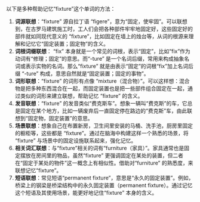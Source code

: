 以下是多种帮助记忆“fixture”这个单词的方法：
1. **词源联想**：“fixture” 源自拉丁语 “figere”，意为“固定，使牢固”。可以联想到，在古罗马建筑施工时，工人们会把各种部件牢牢地固定好，这些固定好的部件就如同现代意义的 “fixture”，比如固定在墙上的烛台等，从词的根源来理解和记忆它“固定装置；固定物”的含义。 
2. **词根词缀联想**： “fix” 本身就是一个常见的词根，表示“固定”，比如“fix”作为动词有“修理；固定”的意思。而“-ture” 是一个名词后缀，常用来构成抽象名词或表示实物的名词。那么“fixture” 就是由表示“固定”的词根“fix”加上名词后缀 “-ture” 构成，意思自然就是“固定装置；固定的事物”。
3. **词形联想**：“fixture” 的词形有点像 “mixture（混合物）”。可以这样想：混合物是把多种东西混合在一起，而固定装置也是把一些部件组合固定在一起，通过类似的词形来建立联想，帮助记忆 “fixture” 的含义。 
4. **发音联想**：“fixture” 的发音类似“费克斯车”。想象一辆叫“费克斯”的车，它总是固定在某个地方，比如一辆废弃后一直固定停在路边的“费克斯”车，由此联想到“固定物，固定装置”的意思。 
5. **场景联想**：想象自己在布置新房，卫生间里安装的马桶、洗手池，厨房里固定的橱柜等，这些都是 “fixture”。通过在脑海中构建这样一个熟悉的场景，将 “fixture” 与场景中的固定设施联系起来，强化记忆。 
6. **相关词汇联想**：与“fixture”相关的词有“furniture（家具）”。家具通常也是固定摆放在房间里的物品，虽然“fixture” 更强调固定在某处的装置，但二者在“固定于某处的物件”这一概念上有相似性。借助对“furniture” 的熟悉度，来联想记忆“fixture”。 
7. **短语联想**：常见短语“permanent fixture”，意思是“永久的固定装置”。例如，桥梁上的钢梁是桥梁结构中的永久固定装置（permanent fixture）。通过记忆这个短语及其使用场景，能更好地记住“fixture” 本身的含义。 